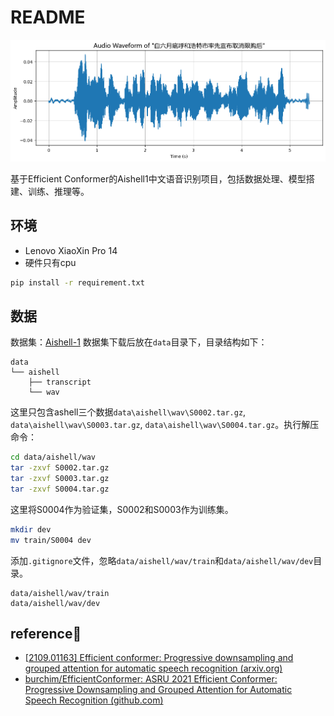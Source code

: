 # README

![data_example](images/data.png)

基于Efficient Conformer的Aishell1中文语音识别项目，包括数据处理、模型搭建、训练、推理等。

## 环境

- Lenovo XiaoXin Pro 14
- 硬件只有cpu

```bash
pip install -r requirement.txt
```

## 数据

数据集：[Aishell-1](https://www.openslr.org/33/)
数据集下载后放在`data`目录下，目录结构如下：

```text
data
└── aishell
    ├── transcript
    └── wav
```

这里只包含ashell三个数据`data\aishell\wav\S0002.tar.gz`, `data\aishell\wav\S0003.tar.gz`, `data\aishell\wav\S0004.tar.gz`。执行解压命令：

```bash
cd data/aishell/wav
tar -zxvf S0002.tar.gz
tar -zxvf S0003.tar.gz
tar -zxvf S0004.tar.gz
```

这里将S0004作为验证集，S0002和S0003作为训练集。

```bash
mkdir dev
mv train/S0004 dev
```

添加`.gitignore`文件，忽略`data/aishell/wav/train`和`data/aishell/wav/dev`目录。

```text
data/aishell/wav/train
data/aishell/wav/dev
```

## reference🔗

- [[2109.01163\] Efficient conformer: Progressive downsampling and grouped attention for automatic speech recognition (arxiv.org)](https://arxiv.org/abs/2109.01163)
- [burchim/EfficientConformer: ASRU 2021  Efficient Conformer: Progressive Downsampling and Grouped Attention for Automatic Speech Recognition (github.com)](https://github.com/burchim/EfficientConformer)
